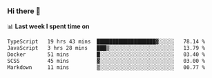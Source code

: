 ### Hi there 👋

<!--
**DBvc/DBvc** is a ✨ _special_ ✨ repository because its `README.md` (this file) appears on your GitHub profile.

Here are some ideas to get you started:

- 🔭 I’m currently working on ...
- 🌱 I’m currently learning ...
- 👯 I’m looking to collaborate on ...
- 🤔 I’m looking for help with ...
- 💬 Ask me about ...
- 📫 How to reach me: ...
- 😄 Pronouns: ...
- ⚡ Fun fact: ...
-->

📊 **Last week I spent time on**
<!--START_SECTION:waka-->

```txt
TypeScript   19 hrs 43 mins  ███████████████████▓░░░░░   78.14 %
JavaScript   3 hrs 28 mins   ███▒░░░░░░░░░░░░░░░░░░░░░   13.79 %
Docker       51 mins         █░░░░░░░░░░░░░░░░░░░░░░░░   03.40 %
SCSS         45 mins         ▓░░░░░░░░░░░░░░░░░░░░░░░░   03.00 %
Markdown     11 mins         ▒░░░░░░░░░░░░░░░░░░░░░░░░   00.77 %
```

<!--END_SECTION:waka-->
